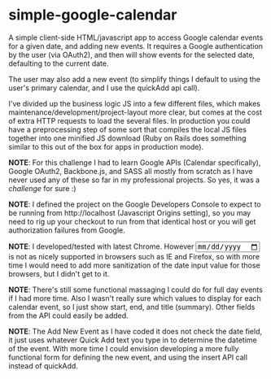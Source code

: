 simple-google-calendar
======================

A simple client-side HTML/javascript app to access Google calendar events for a given date, and adding new events. It requires 
a Google authentication by the user (via OAuth2), and then will show events for the selected date, defaulting to the current date.

The user may also add a new event (to simplify things I default to using the user's primary calendar, and I use the quickAdd api call).

I've divided up the business logic JS into a few different files, which makes maintenance/development/project-layout more clear, but
comes at the cost of extra HTTP requests to load the several files. In production you could have a preprocessing step of some sort
that compiles the local JS files together into one minified JS download (Ruby on Rails does something similar to this out of the box 
for apps in production mode).

__NOTE__: For this challenge I had to learn Google APIs (Calendar specifically), Google OAuth2, Backbone.js, and SASS all mostly from
scratch as I have never used any of these so far in my professional projects. So yes, it was a *challenge* for sure :)

__NOTE__: I defined the project on the Google Developers Console to expect to be running from http://localhost (Javascript Origins setting),
so you may need to rig up your checkout to run from that identical host or you will get authorization failures from Google.

__NOTE__: I developed/tested with latest Chrome. However <input type="date"> is not as nicely supported in browsers such as IE and
Firefox, so with more time I would need to add more sanitization of the date input value for those browsers, but I didn't get to it.

__NOTE__: There's still some functional massaging I could do for full day events if I had more time. Also I wasn't really sure which
values to display for each calendar event, so I just show start, end, and title (summary). Other fields from the API could easily be added.

__NOTE__: The Add New Event as I have coded it does not check the date field, it just uses whatever Quick Add text you type in to
determine the datetime of the event. With more time I could envision developing a more fully functional form for defining the new event,
and using the insert API call instead of quickAdd.
